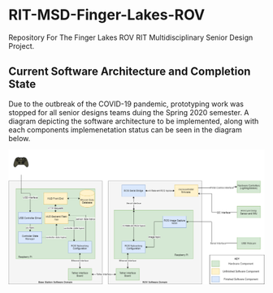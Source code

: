 # RIT-MSD-Finger-Lakes-ROV
Repository For The Finger Lakes ROV RIT Multidisciplinary Senior Design Project.

## Current Software Architecture and Completion State
Due to the outbreak of the COVID-19 pandemic, prototyping work was stopped for all senior designs teams duing the Spring 2020 semester.
A diagram depicting the software architecture to be implemented, along with each components implemenetation status can be seen in the diagram below.

![Software Architecture](docs/photos/FinalSoftwareArchitecture.png)

